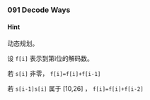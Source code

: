 ### 091 Decode Ways

#### Hint

动态规划。

设 `f[i]` 表示到第i位的解码数。

若 `s[i]` 非零， `f[i]=f[i]+f[i-1]`

若 `s[i-1]s[i]` 属于 [10,26] ， `f[i]=f[i]+f[i-2]`

